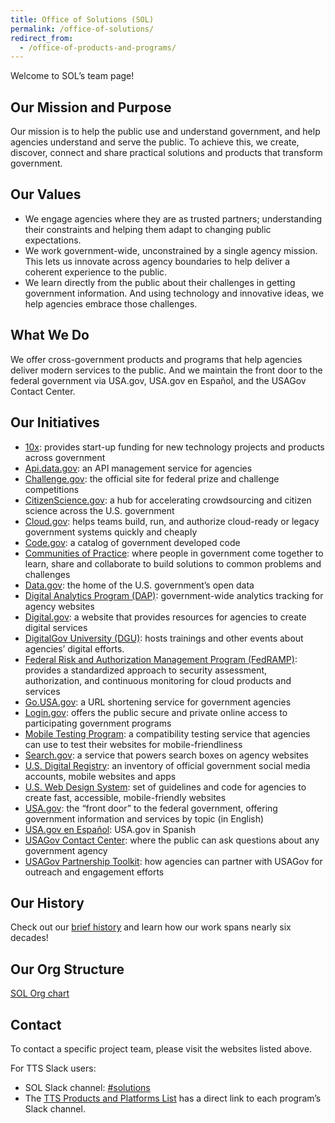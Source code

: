 ```yaml
---
title: Office of Solutions (SOL)
permalink: /office-of-solutions/
redirect_from:
  - /office-of-products-and-programs/
---
```


Welcome to SOL’s team page!

## Our Mission and Purpose

Our mission is to help the public use and understand government, and help agencies understand and serve the public. To achieve this, we create, discover, connect and share practical solutions and products that transform government.

## Our Values

- We engage agencies where they are as trusted partners; understanding their constraints and helping them adapt to changing public expectations.
- We work government-wide, unconstrained by a single agency mission. This lets us innovate across agency boundaries to help deliver a coherent experience to the public.
- We learn directly from the public about their challenges in getting government information. And using technology and innovative ideas, we help agencies embrace those challenges.

## What We Do

We offer cross-government products and programs that help agencies deliver modern services to the public. And we maintain the front door to the federal government via USA.gov, USA.gov en Español, and the USAGov Contact Center.

## Our Initiatives

- [10x](https://10x.gsa.gov/): provides start-up funding for new technology projects and products across government
- [Api.data.gov](https://api.data.gov/): an API management service for agencies
- [Challenge.gov](https://www.challenge.gov/): the official site for federal prize and challenge competitions
- [CitizenScience.gov](https://www.citizenscience.gov/): a hub for accelerating crowdsourcing and citizen science across the U.S. government
- [Cloud.gov](https://cloud.gov): helps teams build, run, and authorize cloud-ready or legacy government systems quickly and cheaply
- [Code.gov](https://code.gov/): a catalog of government developed code
- [Communities of Practice](https://digital.gov/communities/): where people in government come together to learn, share and collaborate to build solutions to common problems and challenges
- [Data.gov](https://www.data.gov/): the home of the U.S. government’s open data
- [Digital Analytics Program (DAP)](https://www.digital.gov/guide/dap/): government-wide analytics tracking for agency websites
- [Digital.gov](https://digital.gov/): a website that provides resources for agencies to create digital services
- [DigitalGov University (DGU)](https://digital.gov/digitalgov-university/): hosts trainings and other events about agencies’ digital efforts.
- [Federal Risk and Authorization Management Program (FedRAMP)](https://www.fedramp.gov/): provides a standardized approach to security assessment, authorization, and continuous monitoring for cloud products and services
- [Go.USA.gov](https://go.usa.gov/): a URL shortening service for government agencies
- [Login.gov](https://login.gov): offers the public secure and private online access to participating government programs
- [Mobile Testing Program](https://digital.gov/services/mobile-application-testing-program/): a compatibility testing service that agencies can use to test their websites for mobile-friendliness
- [Search.gov](https://search.gov/): a service that powers search boxes on agency websites
- [U.S. Digital Registry](https://digital.gov/services/u-s-digital-registry/): an inventory of official government social media accounts, mobile websites and apps
- [U.S. Web Design System](https://designsystem.digital.gov/): set of guidelines and code for agencies to create fast, accessible, mobile-friendly websites
- [USA.gov](https://www.usa.gov/): the “front door” to the federal government, offering government information and services by topic (in English)
- [USA.gov en Español](https://usa.gov/espanol/): USA.gov in Spanish
- [USAGov Contact Center](https://www.usa.gov/contact): where the public can ask questions about any government agency
- [USAGov Partnership Toolkit](https://usa.gov/partnerships): how agencies can partner with USAGov for outreach and engagement efforts

## Our History

Check out our [brief history]({{site.baseurl}}/solutions-history/) and learn how our work spans nearly six decades!

## Our Org Structure

[SOL Org chart](https://docs.google.com/presentation/d/10Qfq1AaQh74q76Pik99kQedvshLBo0qLWZGsH-nrV0w/edit)

## Contact

To contact a specific project team, please visit the websites listed above.

For TTS Slack users:

- SOL Slack channel: [#solutions](https://gsa-tts.slack.com/messages/solutions)
- The [TTS Products and Platforms List](https://docs.google.com/document/d/1vfBiQsprY1m8dG4tS_GeXkhG6ThF5ZqW9JKlDlvbWis/edit) has a direct link to each program’s Slack channel.
